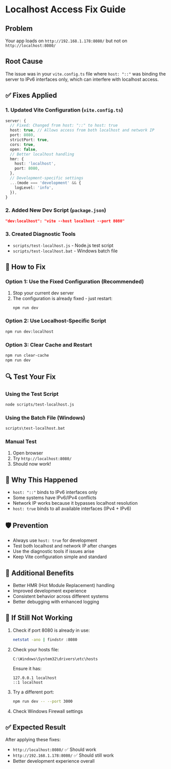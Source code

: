 # Localhost Access Fix Guide

## Problem
Your app loads on `http://192.168.1.178:8080/` but not on `http://localhost:8080/`

## Root Cause
The issue was in your `vite.config.ts` file where `host: "::"` was binding the server to IPv6 interfaces only, which can interfere with localhost access.

## ✅ Fixes Applied

### 1. Updated Vite Configuration (`vite.config.ts`)
```typescript
server: {
  // Fixed: Changed from host: "::" to host: true
  host: true, // Allows access from both localhost and network IP
  port: 8080,
  strictPort: true,
  cors: true,
  open: false,
  // Better localhost handling
  hmr: {
    host: 'localhost',
    port: 8080,
  },
  // Development-specific settings
  ...(mode === 'development' && {
    logLevel: 'info',
  }),
}
```

### 2. Added New Dev Script (`package.json`)
```json
"dev:localhost": "vite --host localhost --port 8080"
```

### 3. Created Diagnostic Tools
- `scripts/test-localhost.js` - Node.js test script
- `scripts/test-localhost.bat` - Windows batch file

## 🚀 How to Fix

### Option 1: Use the Fixed Configuration (Recommended)
1. Stop your current dev server
2. The configuration is already fixed - just restart:
   ```bash
   npm run dev
   ```

### Option 2: Use Localhost-Specific Script
```bash
npm run dev:localhost
```

### Option 3: Clear Cache and Restart
```bash
npm run clear-cache
npm run dev
```

## 🔍 Test Your Fix

### Using the Test Script
```bash
node scripts/test-localhost.js
```

### Using the Batch File (Windows)
```bash
scripts\test-localhost.bat
```

### Manual Test
1. Open browser
2. Try `http://localhost:8080/`
3. Should now work!

## 🧠 Why This Happened

- `host: "::"` binds to IPv6 interfaces only
- Some systems have IPv6/IPv4 conflicts
- Network IP works because it bypasses localhost resolution
- `host: true` binds to all available interfaces (IPv4 + IPv6)

## 🛡️ Prevention

- Always use `host: true` for development
- Test both localhost and network IP after changes
- Use the diagnostic tools if issues arise
- Keep Vite configuration simple and standard

## 📱 Additional Benefits

- Better HMR (Hot Module Replacement) handling
- Improved development experience
- Consistent behavior across different systems
- Better debugging with enhanced logging

## 🚨 If Still Not Working

1. Check if port 8080 is already in use:
   ```bash
   netstat -ano | findstr :8080
   ```

2. Check your hosts file:
   ```
   C:\Windows\System32\drivers\etc\hosts
   ```
   Ensure it has:
   ```
   127.0.0.1 localhost
   ::1 localhost
   ```

3. Try a different port:
   ```bash
   npm run dev -- --port 3000
   ```

4. Check Windows Firewall settings

## ✅ Expected Result

After applying these fixes:
- `http://localhost:8080/` ✅ Should work
- `http://192.168.1.178:8080/` ✅ Should still work
- Better development experience overall

